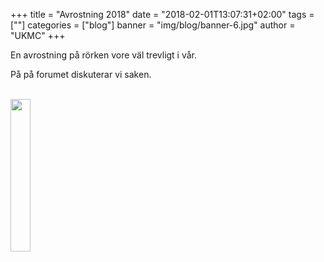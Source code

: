 +++
title = "Avrostning 2018"
date = "2018-02-01T13:07:31+02:00"
tags = [""]
categories = ["blog"]
banner = "img/blog/banner-6.jpg"
author = "UKMC"
+++



En avrostning på rörken vore väl trevligt i vår.
<!--more-->

På på forumet diskuterar vi saken.

</br>
<a href="/img/blog/banner-6.jpg"> 
<img src="/img/blog/banner-6.jpg" height="auto" width="25%"> 
</a>
</br>
</br>
</br>
</br>
</br>
</br>
</br>
</br>
</br>
</br>
</br>
</br>
</br>
</br>
</br>
</br>
</br>
</br>
</br>
</br>
</br>
</br>
</br>
</br>
</br>
</br>
</br>
</br>
</br>
</br>